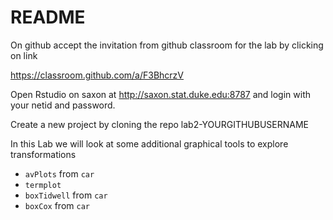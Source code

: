 # README 

On github accept the invitation from github classroom for the lab by clicking on link

https://classroom.github.com/a/F3BhcrzV


Open Rstudio on saxon at http://saxon.stat.duke.edu:8787 and login with your netid and password.  

Create a new project by cloning the repo lab2-YOURGITHUBUSERNAME

In this Lab we will look at some additional graphical tools to explore transformations

* `avPlots`  from `car`
* `termplot`
* `boxTidwell`  from `car`
* `boxCox` from `car`
